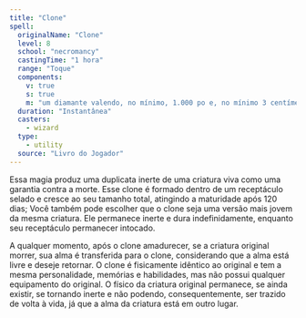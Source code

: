 ```yaml
---
title: "Clone"
spell:
  originalName: "Clone"
  level: 8
  school: "necromancy"
  castingTime: "1 hora"
  range: "Toque"
  components:
    v: true
    s: true
    m: "um diamante valendo, no mínimo, 1.000 po e, no mínimo 3 centímetros cúbicos de carne da criatura que será clonada, consumida pela magia, e um receptáculo valendo, no mínimo, 2.000 po que tenha uma tampa selada e seja grande o suficiente para comportar uma criatura Média, como uma urna enorme, um caixão, um cisto cheio de lama no solo ou um recipiente de cristal cheio de água salgada"
  duration: "Instantânea"
  casters:
    - wizard
  type:
    - utility
  source: "Livro do Jogador"
---
```


Essa magia produz uma duplicata inerte de uma criatura viva como uma garantia contra a morte. Esse clone é formado dentro de um receptáculo selado e cresce ao seu tamanho total, atingindo a maturidade após 120 dias; Você também pode escolher que o clone seja uma versão mais jovem da mesma criatura. Ele permanece inerte e dura indefinidamente, enquanto seu receptáculo permanecer intocado.

A qualquer momento, após o clone amadurecer, se a criatura original morrer, sua alma é transferida para o clone, considerando que a alma está livre e deseje retornar. O clone é fisicamente idêntico ao original e tem a mesma personalidade, memórias e habilidades, mas não possui qualquer equipamento do original. O físico da criatura original permanece, se ainda existir, se tornando inerte e não podendo, consequentemente, ser trazido de volta à vida, já que a alma da criatura está em outro lugar.
